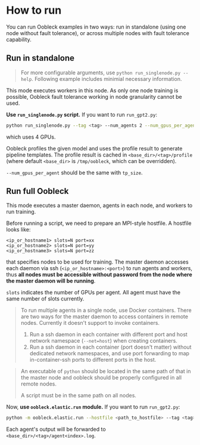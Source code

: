 # How to run

You can run Oobleck examples in two ways: run in standalone (using one node without fault tolerance),
or across multiple nodes with fault tolerance capability.

## Run in standalone

> For more configurable arguments, use `python run_singlenode.py --help`. Following example includes minimial necessary information.

This mode executes workers in this node. As only one node training is possible, Oobleck fault tolerance working in node granularity cannot be used.

**Use `run_singlenode.py` script.** If you want to run `run_gpt2.py`:
```bash
python run_singlenode.py --tag <tag> --num_agents 2 --num_gpus_per_agent 2 run_gpt2.py --tp_size 2
```
which uses 4 GPUs.

Oobleck profiles the given model and uses the profile result to generate pipeline templates. The profile result is cached in `<base_dir>/<tag>/profile` (where default `<base_dir>` is `/tmp/oobleck`, which can be overridden).

`--num_gpus_per_agent` should be the same with `tp_size`.

## Run full Oobleck

This mode executes a master daemon, agents in each node, and workers to run training.

Before running a script, we need to prepare an MPI-style hostfile. A hostfile looks like:
```
<ip_or_hostname1> slots=N port=xx
<ip_or_hostname2> slots=N port=yy
<ip_or_hostname3> slots=N port=zz
```
that specifies nodes to be used for training. The master daemon accesses each daemon via ssh (`<ip_or_hostname>:<port>`) to run agents and workers, thus **all nodes must be accessible without password from the node where the master daemon will be running**.

`slots` indicates the number of GPUs per agent. All agent must have the same number of slots currently.

> To run multiple agents in a single node, use Docker containers. There are two ways for the master daemon to access containers in remote nodes. Currently it doesn't support to invoke containers.
>
> 1. Run a ssh daemon in each container with different port and host network namespace (`--net=host`) when creating containers.
> 2. Run a ssh daemon in each container (port doesn't matter) without dedicated network namespaces, and use port forwarding to map in-container-ssh ports to different ports in the host.

> An executable of `python` should be located in the same path of that in the master node and oobleck should be properly configured in all remote nodes.
> 
> A script must be in the same path on all nodes.

Now, **use `oobleck.elastic.run` module.** If you want to run `run_gpt2.py`:
```bash
python -m oobleck.elastic.run --hostfile <path_to_hostfile> --tag <tag> run_gpt2.py --tp_size 2
```

Each agent's output will be forwarded to `<base_dir>/<tag>/agent<index>.log`.